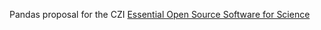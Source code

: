Pandas proposal for the CZI [Essential Open Source Software for Science][rfa]

[rfa]: https://chanzuckerberg.com/rfa/essential-open-source-software-for-science
